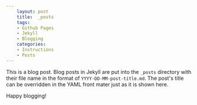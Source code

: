 ```yaml
---
    layout: post
    title:  _posts
    tags:
    - Github Pages
    - Jekyll
    - Blogging
    categories:
    - Instructions
    - Posts
---
```


This is a blog post.  Blog posts in Jekyll are put into the `_posts` directory
with their file name in the format of `YYYY-DD-MM-post-title.md`.  The post's
title can be overridden in the YAML front mater just as it is shown here.

Happy blogging!
